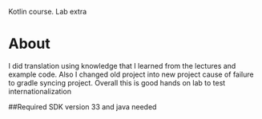 Kotlin course. Lab extra 

# About

I did translation using knowledge that I learned from the lectures and example code.
Also I changed old project into new project cause of failure to gradle syncing project.
Overall this is good hands on lab to test internationalization



##Required
SDK version 33 and java needed